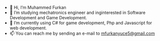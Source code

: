 - 👋 Hi, I’m Muhammed Furkan
- 👀 I’m studying mechatronics engineer and inginterested in Software Development and Game Development.
- 🌱 I’m currently using C# for game development, Php and Javascript for web development.
- 📫 You can reach me by sending an e-mail to mfurkanyuce5@gmail.com

<!---
RedLighterr/RedLighterr is a ✨ special ✨ repository because its `README.md` (this file) appears on your GitHub profile.
You can click the Preview link to take a look at your changes.
--->
